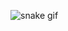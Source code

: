 ![snake gif](https://github.com/monicahomescu/monicahomescu/blob/output/github-contribution-grid-snake.svg)

